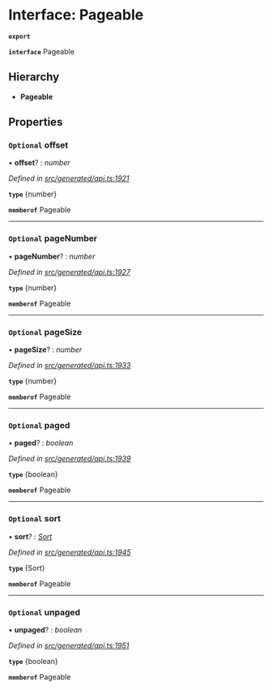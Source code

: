 # Interface: Pageable

**`export`** 

**`interface`** Pageable

## Hierarchy

* **Pageable**

## Properties

### `Optional` offset

• **offset**? : *number*

*Defined in [src/generated/api.ts:1921](https://github.com/mailslurp/mailslurp-client-ts-js/blob/507ad2d/src/generated/api.ts#L1921)*

**`type`** {number}

**`memberof`** Pageable

___

### `Optional` pageNumber

• **pageNumber**? : *number*

*Defined in [src/generated/api.ts:1927](https://github.com/mailslurp/mailslurp-client-ts-js/blob/507ad2d/src/generated/api.ts#L1927)*

**`type`** {number}

**`memberof`** Pageable

___

### `Optional` pageSize

• **pageSize**? : *number*

*Defined in [src/generated/api.ts:1933](https://github.com/mailslurp/mailslurp-client-ts-js/blob/507ad2d/src/generated/api.ts#L1933)*

**`type`** {number}

**`memberof`** Pageable

___

### `Optional` paged

• **paged**? : *boolean*

*Defined in [src/generated/api.ts:1939](https://github.com/mailslurp/mailslurp-client-ts-js/blob/507ad2d/src/generated/api.ts#L1939)*

**`type`** {boolean}

**`memberof`** Pageable

___

### `Optional` sort

• **sort**? : *[Sort](_generated_api_.sort.md)*

*Defined in [src/generated/api.ts:1945](https://github.com/mailslurp/mailslurp-client-ts-js/blob/507ad2d/src/generated/api.ts#L1945)*

**`type`** {Sort}

**`memberof`** Pageable

___

### `Optional` unpaged

• **unpaged**? : *boolean*

*Defined in [src/generated/api.ts:1951](https://github.com/mailslurp/mailslurp-client-ts-js/blob/507ad2d/src/generated/api.ts#L1951)*

**`type`** {boolean}

**`memberof`** Pageable

